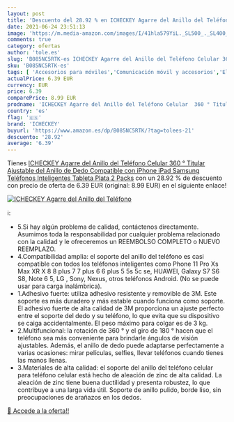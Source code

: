 ```yaml
---
layout: post
title: 'Descuento del 28.92 % en ICHECKEY Agarre del Anillo del Teléfono '
date: 2021-06-24 23:51:13
image: 'https://m.media-amazon.com/images/I/41hla579YiL._SL500_._SL400_.jpg'
comments: true
category: ofertas
author: 'tole.es'
slug: 'B085NC5RTK-es ICHECKEY Agarre del Anillo del Teléfono Celular 360 °...'
sku: 'B085NC5RTK-es'
tags: [ 'Accesorios para móviles','Comunicación móvil y accesorios','Electrónica','Soportes para móviles','icheckey','ipad','iphone', ]
actualPrice: 6.39 EUR
currency: EUR
price: 6.39
comparePrice: 8.99 EUR
prodname: 'ICHECKEY Agarre del Anillo del Teléfono Celular  360 ° Titular Ajustable del Anillo de Dedo  Compatible con iPhone iPad Samsung Teléfonos Inteligentes Tableta  Plata  2 Packs'
country: 'es'
flag: '🇪🇸'
brand: 'ICHECKEY'
buyurl: 'https://www.amazon.es/dp/B085NC5RTK/?tag=tolees-21'
descuento: '28.92'
average: '6.39'
---
```


Tienes [ICHECKEY Agarre del Anillo del Teléfono Celular  360 ° Titular Ajustable del Anillo de Dedo  Compatible con iPhone iPad Samsung Teléfonos Inteligentes Tableta  Plata  2 Packs](https://www.amazon.es/dp/B085NC5RTK/?tag=tolees-21) con un 28.92 % de descuento con precio de oferta de 6.39 EUR (original: 8.99 EUR) en el siguiente enlace!

[![ICHECKEY Agarre del Anillo del Teléfono ](https://m.media-amazon.com/images/I/41hla579YiL._SL500_._SL400_.jpg)](https://www.amazon.es/dp/B085NC5RTK/?tag=tolees-21)

ℹ️:

- 5.Si hay algún problema de calidad, contáctenos directamente. Asumimos toda la responsabilidad por cualquier problema relacionado con la calidad y le ofreceremos un REEMBOLSO COMPLETO o NUEVO REEMPLAZO.
- 4.Compatibilidad amplia: el soporte del anillo del teléfono es casi compatible con todos los teléfonos inteligentes como Phone 11 Pro Xs Max XR X 8 8 plus 7 7 plus 6 6 plus 5 5s 5c se, HUAWEI, Galaxy S7 S6 S8, Note 6 5, LG , Sony, Nexus, otros teléfonos Android. (No se puede usar para carga inalámbrica).
- 1.Adhesivo fuerte: utiliza adhesivo resistente y removible de 3M. Este soporte es más duradero y más estable cuando funciona como soporte. El adhesivo fuerte de alta calidad de 3M proporciona un ajuste perfecto entre el soporte del dedo y su teléfono, lo que evita que su dispositivo se caiga accidentalmente. El peso máximo para colgar es de 3 kg.
- 2.Multifuncional: la rotación de 360 ​​° y el giro de 180 ° hacen que el teléfono sea más conveniente para brindarle ángulos de visión ajustables. Además, el anillo de dedo puede adaptarse perfectamente a varias ocasiones: mirar películas, selfies, llevar teléfonos cuando tienes las manos llenas.
- 3.Materiales de alta calidad: el soporte del anillo del teléfono celular para teléfono celular está hecho de aleación de zinc de alta calidad. La aleación de zinc tiene buena ductilidad y presenta robustez, lo que contribuye a una larga vida útil. Soporte de anillo pulido, borde liso, sin preocupaciones de arañazos en los dedos.

[🛒 Accede a la oferta!!](https://www.amazon.es/dp/B085NC5RTK/?tag=tolees-21)
